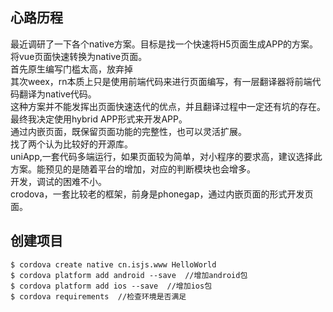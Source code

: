 ## 心路历程
  最近调研了一下各个native方案。目标是找一个快速将H5页面生成APP的方案。     
将vue页面快速转换为native页面。      
首先原生编写门槛太高，放弃掉         
其次weex，rn本质上只是使用前端代码来进行页面编写，有一层翻译器将前端代码翻译为native代码。      
这种方案并不能发挥出页面快速迭代的优点，并且翻译过程中一定还有坑的存在。      
最终我决定使用hybrid APP形式来开发APP。      
通过内嵌页面，既保留页面功能的完整性，也可以灵活扩展。      
找了两个认为比较好的开源库。      
uniApp,一套代码多端运行，如果页面较为简单，对小程序的要求高，建议选择此方案。能预见的是随着平台的增加，对应的判断模块也会增多。      
开发，调试的困难不小。      
crodova，一套比较老的框架，前身是phonegap，通过内嵌页面的形式开发页面。      

## 创建项目
```
$ cordova create native cn.isjs.www HelloWorld
$ cordova platform add android --save  //增加android包
$ cordova platform add ios --save  //增加ios包
$ cordova requirements  //检查环境是否满足
```
